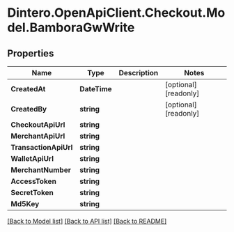 # Dintero.OpenApiClient.Checkout.Model.BamboraGwWrite

## Properties

Name | Type | Description | Notes
------------ | ------------- | ------------- | -------------
**CreatedAt** | **DateTime** |  | [optional] [readonly] 
**CreatedBy** | **string** |  | [optional] [readonly] 
**CheckoutApiUrl** | **string** |  | 
**MerchantApiUrl** | **string** |  | 
**TransactionApiUrl** | **string** |  | 
**WalletApiUrl** | **string** |  | 
**MerchantNumber** | **string** |  | 
**AccessToken** | **string** |  | 
**SecretToken** | **string** |  | 
**Md5Key** | **string** |  | 

[[Back to Model list]](../README.md#documentation-for-models) [[Back to API list]](../README.md#documentation-for-api-endpoints) [[Back to README]](../README.md)

